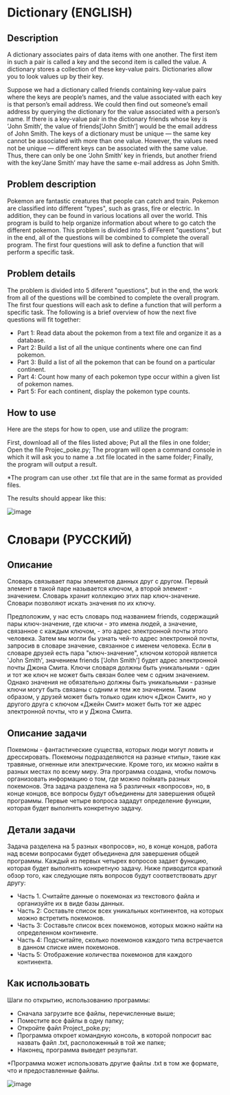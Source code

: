 # Dictionary (ENGLISH)

## Description

A dictionary associates pairs of data items with one another. The first item in such a pair is called a key and the second item is called the value. A dictionary stores a collection of these key-value pairs. Dictionaries allow you to look values up by their key.

Suppose we had a dictionary called friends containing key-value pairs where the keys are people’s names, and the value associated with each key is that person’s email address. We could then find out someone’s email address by querying the dictionary for the value associated with a person’s name. If there is a key-value pair in the dictionary friends whose key is ’John Smith’, the value of friends[’John Smith’] would be the email address of John Smith. The keys of a dictionary must be unique — the same key cannot be associated with more than one value. However, the values need not be unique — different keys can be associated with the same value. Thus, there can only be one ’John Smith’ key in friends, but another friend with the key’Jane Smith’ may have the same e-mail address as John Smith.

## Problem description

Pokemon are fantastic creatures that people can catch and train. Pokemon are classified into different "types", such as grass, fire or electric. In addition, they can be found in various locations all over the world. This program is build to help organize information about where to go catch the different pokemon. This problem is divided into 5 diFFerent "questions", but in the end, all of the questions will be combined to complete the overall program. The first four questions will ask to define a function that will perform a specific task.

## Problem details

The problem is divided into 5 diferent "questions", but in the end, the work from all of the questions will be combined to complete the overall program. The first four questions will each ask to define a function that will perform a specific task. The following is a brief overview of how the next five questions will fit together:
- Part 1: Read data about the pokemon from a text file and organize it as a database.
- Part 2: Build a list of all the unique continents where one can find pokemon.
- Part 3: Build a list of all the pokemon that can be found on a particular continent.
- Part 4: Count how many of each pokemon type occur within a given list of pokemon names.
- Part 5: For each continent, display the pokemon type counts.

## How to use
Here are the steps for how to open, use and utilize the program:

First, download all of the files listed above;
Put all the files in one folder;
Open the file Projec_poke.py;
The program will open a command console in which it will ask you to name a .txt file located in the same folder;
Finally, the program will output a result.

*The program can use other .txt file that are in the same format as provided files.

The results should appear like this:

![image](https://user-images.githubusercontent.com/86201781/128731404-e184473c-2050-405d-b7ea-49540a83aad9.png)

# Словари (РУССКИЙ)

## Описание

Словарь связывает пары элементов данных друг с другом. Первый элемент в такой паре называется ключом, а второй элемент - значением. Словарь хранит коллекцию этих пар ключ-значение. Словари позволяют искать значения по их ключу.

Предположим, у нас есть словарь под названием friends, содержащий пары ключ-значение, где ключи - это имена людей, а значение, связанное с каждым ключом, - это адрес электронной почты этого человека. Затем мы могли бы узнать чей-то адрес электронной почты, запросив в словаре значение, связанное с именем человека. Если в словаре друзей есть пара "ключ-значение", ключом которой является 'John Smith', значением friends ['John Smith'] будет адрес электронной почты Джона Смита. Ключи словаря должны быть уникальными - один и тот же ключ не может быть связан более чем с одним значением. Однако значения не обязательно должны быть уникальными - разные ключи могут быть связаны с одним и тем же значением. Таким образом, у друзей может быть только один ключ «Джон Смит», но у другого друга с ключом «Джейн Смит» может быть тот же адрес электронной почты, что и у Джона Смита.

## Описание задачи

Покемоны - фантастические существа, которых люди могут ловить и дрессировать. Покемоны подразделяются на разные «типы», такие как травяные, огненные или электрические. Кроме того, их можно найти в разных местах по всему миру. Эта программа создана, чтобы помочь организовать информацию о том, где можно поймать разных покемонов. Эта задача разделена на 5 различных «вопросов», но, в конце концов, все вопросы будут объединены для завершения общей программы. Первые четыре вопроса зададут определение функции, которая будет выполнять конкретную задачу.

## Детали задачи

Задача разделена на 5 разных «вопросов», но, в конце концов, работа над всеми вопросами будет объединена для завершения общей программы. Каждый из первых четырех вопросов задает функцию, которая будет выполнять конкретную задачу. Ниже приводится краткий обзор того, как следующие пять вопросов будут соответствовать друг другу:
- Часть 1. Считайте данные о покемонах из текстового файла и организуйте их в виде базы данных.
- Часть 2: Составьте список всех уникальных континентов, на которых можно встретить покемонов.
- Часть 3: Составьте список всех покемонов, которых можно найти на определенном континенте.
- Часть 4: Подсчитайте, сколько покемонов каждого типа встречается в данном списке имен покемонов.
- Часть 5: Отображение количества покемонов для каждого континента.

## Как использовать

Шаги по открытию, использованию программы:

- Сначала загрузите все файлы, перечисленные выше;
- Поместите все файлы в одну папку;
- Откройте файл Project_poke.py;
- Программа откроет командную консоль, в которой попросит вас назвать файл .txt, расположенный в той же папке;
- Наконец, программа выведет результат.

*Программа может использовать другие файлы .txt в том же формате, что и предоставленные файлы.

![image](https://user-images.githubusercontent.com/86201781/128731404-e184473c-2050-405d-b7ea-49540a83aad9.png)



